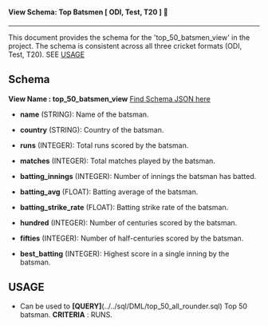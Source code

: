 # <h4 align="left"> View Schema: Top Batsmen [ ODI, Test, T20 ] 🏏 </h4>

<hr>

This document provides the schema for the 'top_50_batsmen_view' in the project. The schema is consistent across all three cricket formats (ODI, Test, T20). SEE [USAGE](#usage)

## Schema

**View Name : top_50_batsmen_view** [Find Schema JSON here](./top_batsmen_view.json)

- **name** (STRING): Name of the batsman.

- **country** (STRING): Country of the batsman.

- **runs** (INTEGER): Total runs scored by the batsman.

- **matches** (INTEGER): Total matches played by the batsman.

- **batting_innings** (INTEGER): Number of innings the batsman has batted.

- **batting_avg** (FLOAT): Batting average of the batsman.

- **batting_strike_rate** (FLOAT): Batting strike rate of the batsman.

- **hundred** (INTEGER): Number of centuries scored by the batsman.

- **fifties** (INTEGER): Number of half-centuries scored by the batsman.

- **best_batting** (INTEGER): Highest score in a single inning by the batsman.

## USAGE

- Can be used to **[QUERY]**(../../sql/DML/top_50_all_rounder.sql) Top 50 batsman. **CRITERIA** : RUNS.
